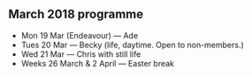 ## March 2018 programme

* Mon 19 Mar (Endeavour) — Ade
* Tues 20 Mar — Becky (life, daytime. Open to non-members.)
* Wed 21 Mar — Chris with still life
* Weeks 26 March & 2 April — Easter break